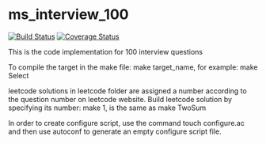 ms_interview_100
================
[![Build Status](https://travis-ci.org/topcpporg/cinatra.svg?branch=master)](https://travis-ci.org/topcpporg/cinatra)
[![Coverage Status](https://coveralls.io/repos/alvas/ms_interview_100/badge.svg?branch=master&service=github)](https://coveralls.io/github/alvas/ms_interview_100?branch=master)

This is the code implementation for 100 interview questions

To compile the target in the make file:
make target_name, for example: make Select

leetcode solutions in leetcode folder are assigned a number according to the question number on leetcode website.
Build leetcode solution by specifying its number:
make 1, is the same as make TwoSum

In order to create configure script, use the command touch configure.ac and then use autoconf to generate an empty configure script file.
